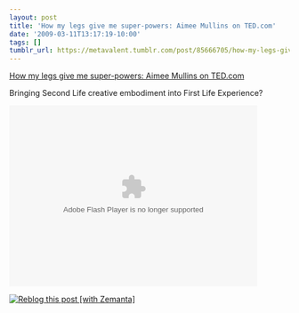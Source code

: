 ```yaml
---
layout: post
title: 'How my legs give me super-powers: Aimee Mullins on TED.com'
date: '2009-03-11T13:17:19-10:00'
tags: []
tumblr_url: https://metavalent.tumblr.com/post/85666705/how-my-legs-give-me-super-powers-aimee-mullins-on
---
```

[How my legs give me super-powers: Aimee Mullins on TED.com](http://metavalent.com/?p=993)  

Bringing Second Life creative embodiment into First Life Experience?

<object width="446" height="326"><param name="movie" value="http://video.ted.com/assets/player/swf/EmbedPlayer.swf">
<param name="allowFullScreen" value="true">
<param name="wmode" value="transparent">
<param name="bgColor" value="#ffffff">
<param name="flashvars" value="vu=http://video.ted.com/talks/embed/AimeeMullins_2009U-embed_high.flv&amp;su=http://images.ted.com/images/ted/tedindex/embed-posters/AimeeMullins-2009U.embed_thumbnail.jpg&amp;vw=432&amp;vh=240&amp;ap=0&amp;ti=482">
<embed src="http://video.ted.com/assets/player/swf/EmbedPlayer.swf" pluginspace="http://www.macromedia.com/go/getflashplayer" type="application/x-shockwave-flash" wmode="transparent" bgcolor="#ffffff" allowfullscreen="true" flashvars="vu=http://video.ted.com/talks/embed/AimeeMullins_2009U-embed_high.flv&amp;su=http://images.ted.com/images/ted/tedindex/embed-posters/AimeeMullins-2009U.embed_thumbnail.jpg&amp;vw=432&amp;vh=240&amp;ap=0&amp;ti=482" width="446" height="326"></embed></object>

[![Reblog this post [with Zemanta]](http://img.zemanta.com/reblog_e.png?x-id=eff7cb32-8d37-4654-b3da-4e6448a2aa76)](http://reblog.zemanta.com/zemified/eff7cb32-8d37-4654-b3da-4e6448a2aa76/ "Zemified by Zemanta")<script type="text/javascript" src="http://static.zemanta.com/readside/loader.js" defer></script>

